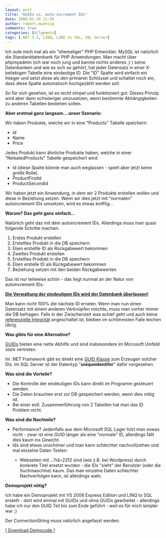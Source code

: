 ```yaml
---
layout: post
title: "GUIDs vs. auto-increment IDs"
date: 2008-01-29 21:20
author: robert.muehsig
comments: true
categories: [Allgemein]
tags: [.NET 3.5, LINQ, LINQ to SQL, SQL Server]
---
```

<p>Ich oute mich mal als ein "ehemaliger" PHP Entwickler. MySQL ist natürlich die Standarddatenbank für PHP Anwendungen. Man macht über phpmyadmin (ich war noch jung und kannte nichts anderes ;) ) seine Datenbanken und wie es sich so gehört, hat jeder Datensatz in einer X-beliebigen Tabelle eine eindeutige ID. Die "ID" Spalte wird einfach ein Integer und setzt diese als den primären Schlüssel und schaltet noch ein, dass diese Spalte automatisch hochgezählt werden soll.</p> <p>So für sich gesehen, ist es recht simpel und funktioniert gut. Dieses Prinzip wird aber dann schwieriger umzusetzen, wenn bestimmte Abhängigkeiten zu anderen Tabellen bestehen sollen.</p> <p><strong>Aber erstmal ganz langsam... unser Szenario:</strong></p> <p>Wir haben Produkte, welche wir in eine "Products" Tabelle speichern:</p> <ul> <li>Id</li> <li>Name</li> <li>Price</li></ul> <p>Jedes Produkt kann ähnliche Produkte haben, welche in einer "ReleatedProducts" Tabelle gespeichert wird:</p> <ul> <li>Id (diese Spalte könnte man auch weglassen - spielt aber jetzt keine große Rolle).</li> <li>ProductFirstId</li> <li>ProductSecondId</li></ul> <p>Wir haben jetzt ein Anwendung, in dem wir 2 Produkte erstellen wollen und diese in Beziehung setzen. Wenn wir dies jetzt mit "normalen" autoincrement IDs umsetzen, wird es etwas knifflig...</p> <p><strong>Warum? Das geht ganz einfach...</strong></p> <p>Natürlich geht das mit dem autoincrement IDs. Allerdings muss man quasi folgende Schritte machen:</p> <ol> <li>Erstes Produkt erstellen</li> <li>Erstelltes Produkt in die DB speichern</li> <li>Eben erstellte ID als Rückgabewert bekommen</li> <li>Zweites Produkt erstellen</li> <li>Erstelltes Produkt in die DB speichern</li> <li>Eben erstelle ID als Rückgabewert bekommen</li> <li>Beziehung setzen mit den beiden Rückgabewerten</li></ol> <p>Das ist nur teilweise schön - das liegt nunmal an der Natur von autoincrement IDs:</p> <p><strong><u>Die Verwaltung der eindeutigen IDs wird der Datenbank überlassen!</u></strong></p> <p>Man kann nicht 100% die nächste ID erraten. Wenn man nun einen Datensatz mit einem anderen Verknüpfen möchte, muss man vorher immer die DB befragen. Falls in der Zwischenzeit was schief geht und auch keine <a href="http://de.wikipedia.org/wiki/Referenzielle_Integrit%C3%A4t" target="_blank">referenzielle Integrität</a> angeschaltet ist, bleiben im schlimmsten Falle leichen übrig.</p> <p><strong>Was gibts für eine Alternative?</strong></p> <p><a href="http://de.wikipedia.org/wiki/Globally_Unique_Identifier" target="_blank">GUIDs</a> bieten eine nette Abhilfe und sind insbesondere im Microsoft Umfeld stark vertreten. </p> <p>Im .NET Framework gibt es direkt eine <a href="http://msdn2.microsoft.com/en-us/library/system.guid(VS.71).aspx" target="_blank">GUID Klasse</a> zum Erzeugen solcher IDs. Im SQL Server ist der Datentyp "<strong>uniqueidentifer</strong>" dafür vorgesehen.</p> <p><strong>Was sind die Vorteile?</strong></p> <ul> <li>Die Kontrolle der eindeutigen IDs kann direkt im Programm gesteuert werden.</li> <li>Die Daten brauchen erst zur DB gespeichert werden, wenn dies nötig ist.</li> <li>Bei einer evtl. Zusammenführung von 2 Tabellen hat man das ID Problem nicht.</li></ul> <p><strong>Was sind die Nachteile?</strong></p> <ul> <li>Performance? Jedenfalls aus dem Microsoft SQL Lager hört man sowas nicht - zwar ist eine GUID länger als eine "normale" ID, allerdings fällt dies kaum ins Gewicht.</li> <li>Ids sind etwas unschöner und man kann schlechter nachvollziehen und mal einzelne Daten Testen:</li> <ul> <li>Webseiten mit ...?id=2312 sind (wie z.B. bei Wordpress) durch konkrete Titel ersetzt wurden - die IDs "sieht" der Benutzer (oder die Suchmaschine) kaum. Das man einzelne Daten schlechter Nachverfolgen kann, ist allerdings wahr.</li></ul></ul> <p><strong>Demoprojekt nötig?</strong></p> <p> Ich habe ein Demoprojekt mit VS 2008 Express Edition und LINQ to SQL erstellt - dort wird einmal mit GUIDs und ohne GUIDs gearbeitet - allerdings habe ich nur den GUID Teil bis zum Ende geführt - weil es für mich simpler war ;)</p> <p>Der ConnectionString muss natürlich angefasst werden:</p> <p><a href="http://{{BASE_PATH}}/assets/files/democode/guidvsid/guidvsid.zip" target="_blank">[ Download Democode ]</a></p>
